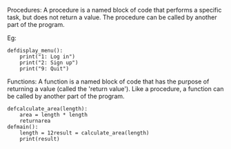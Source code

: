 Procedures:
A procedure is a named block of code that performs a specific task, but does not return a value. The procedure can be called by another part of the program. 

Eg:
```
defdisplay_menu():
    print("1: Log in")
    print("2: Sign up")
    print("9: Quit")
```

Functions:
A function is a named block of code that has the purpose of returning a value (called the 'return value'). Like a procedure, a function can be called by another part of the program.
```
defcalculate_area(length):
    area = length * length
    returnarea
defmain():
    length = 12result = calculate_area(length)
    print(result)
```

